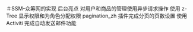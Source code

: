 ＃SSM-众筹网的实现
后台亮点
对用户和商品的管理使用异步请求操作
使用 z-Tree 显示权限和为角色分配权限
pagination_zh 插件完成分页的页数设置 
使用 Activiti 完成自动发送邮件功能
